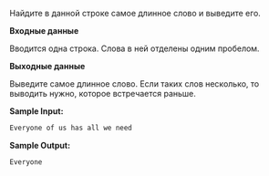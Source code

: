 Найдите в данной строке самое длинное слово и выведите его.

**Входные данные**

Вводится одна строка. Слова в ней отделены одним пробелом.

**Выходные данные**

Выведите самое длинное слово. Если таких слов несколько, то выводить нужно, которое встречается раньше.

**Sample Input:**

```cpp
Everyone of us has all we need
```

**Sample Output:**

```cpp
Everyone
```

